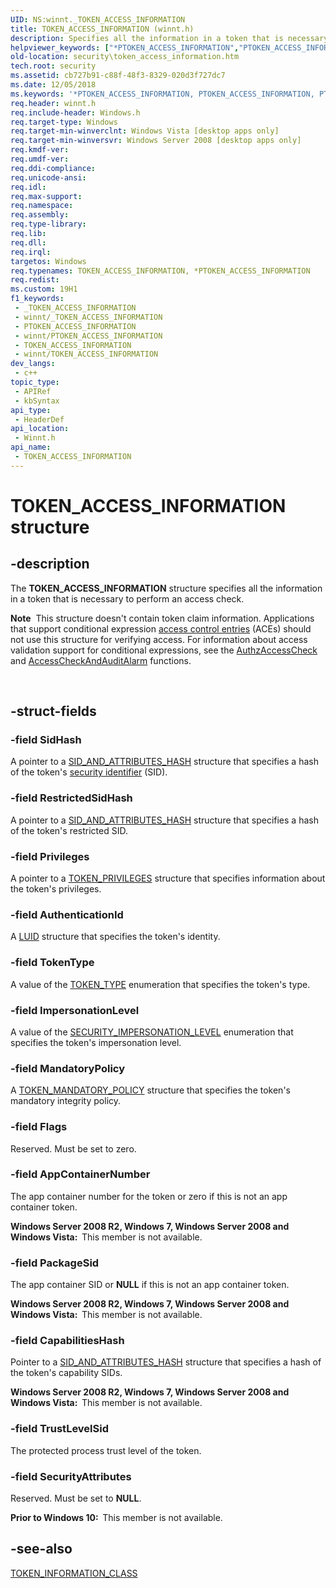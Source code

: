 ```yaml
---
UID: NS:winnt._TOKEN_ACCESS_INFORMATION
title: TOKEN_ACCESS_INFORMATION (winnt.h)
description: Specifies all the information in a token that is necessary to perform an access check.
helpviewer_keywords: ["*PTOKEN_ACCESS_INFORMATION","PTOKEN_ACCESS_INFORMATION","PTOKEN_ACCESS_INFORMATION structure pointer [Security]","TOKEN_ACCESS_INFORMATION","TOKEN_ACCESS_INFORMATION structure [Security]","_TOKEN_ACCESS_INFORMATION","security.token_access_information","winnt/PTOKEN_ACCESS_INFORMATION","winnt/TOKEN_ACCESS_INFORMATION"]
old-location: security\token_access_information.htm
tech.root: security
ms.assetid: cb727b91-c88f-48f3-8329-020d3f727dc7
ms.date: 12/05/2018
ms.keywords: '*PTOKEN_ACCESS_INFORMATION, PTOKEN_ACCESS_INFORMATION, PTOKEN_ACCESS_INFORMATION structure pointer [Security], TOKEN_ACCESS_INFORMATION, TOKEN_ACCESS_INFORMATION structure [Security], _TOKEN_ACCESS_INFORMATION, security.token_access_information, winnt/PTOKEN_ACCESS_INFORMATION, winnt/TOKEN_ACCESS_INFORMATION'
req.header: winnt.h
req.include-header: Windows.h
req.target-type: Windows
req.target-min-winverclnt: Windows Vista [desktop apps only]
req.target-min-winversvr: Windows Server 2008 [desktop apps only]
req.kmdf-ver: 
req.umdf-ver: 
req.ddi-compliance: 
req.unicode-ansi: 
req.idl: 
req.max-support: 
req.namespace: 
req.assembly: 
req.type-library: 
req.lib: 
req.dll: 
req.irql: 
targetos: Windows
req.typenames: TOKEN_ACCESS_INFORMATION, *PTOKEN_ACCESS_INFORMATION
req.redist: 
ms.custom: 19H1
f1_keywords:
 - _TOKEN_ACCESS_INFORMATION
 - winnt/_TOKEN_ACCESS_INFORMATION
 - PTOKEN_ACCESS_INFORMATION
 - winnt/PTOKEN_ACCESS_INFORMATION
 - TOKEN_ACCESS_INFORMATION
 - winnt/TOKEN_ACCESS_INFORMATION
dev_langs:
 - c++
topic_type:
 - APIRef
 - kbSyntax
api_type:
 - HeaderDef
api_location:
 - Winnt.h
api_name:
 - TOKEN_ACCESS_INFORMATION
---
```


# TOKEN_ACCESS_INFORMATION structure


## -description

The <b>TOKEN_ACCESS_INFORMATION</b> structure specifies all the information in a token that is necessary to perform an access check.<div class="alert"><b>Note</b>  This structure doesn't contain token claim information. Applications that support conditional expression <a href="https://docs.microsoft.com/windows/desktop/SecGloss/a-gly">access control entries</a> (ACEs) should not use this structure for verifying access. For information about access validation support for conditional expressions, see the <a href="https://docs.microsoft.com/windows/desktop/api/authz/nf-authz-authzaccesscheck">AuthzAccessCheck</a> and <a href="https://docs.microsoft.com/windows/desktop/api/winbase/nf-winbase-accesscheckandauditalarma">AccessCheckAndAuditAlarm</a> functions.</div>
<div> </div>

## -struct-fields

### -field SidHash

A pointer to a <a href="https://docs.microsoft.com/windows/desktop/api/winnt/ns-winnt-sid_and_attributes_hash">SID_AND_ATTRIBUTES_HASH</a> structure that specifies a hash of the token's <a href="https://docs.microsoft.com/windows/desktop/SecGloss/s-gly">security identifier</a> (SID).

### -field RestrictedSidHash

A pointer to a <a href="https://docs.microsoft.com/windows/desktop/api/winnt/ns-winnt-sid_and_attributes_hash">SID_AND_ATTRIBUTES_HASH</a> structure that specifies a hash of the token's restricted SID.

### -field Privileges

A pointer to a <a href="https://docs.microsoft.com/windows/desktop/api/winnt/ns-winnt-token_privileges">TOKEN_PRIVILEGES</a> structure that specifies information about the token's privileges.

### -field AuthenticationId

A <a href="https://docs.microsoft.com/windows/desktop/api/winnt/ns-winnt-luid">LUID</a> structure that specifies the token's identity.

### -field TokenType

A value of the <a href="https://docs.microsoft.com/windows/desktop/api/winnt/ne-winnt-token_type">TOKEN_TYPE</a> enumeration that specifies the token's type.

### -field ImpersonationLevel

A value of the <a href="https://docs.microsoft.com/windows/desktop/api/winnt/ne-winnt-security_impersonation_level">SECURITY_IMPERSONATION_LEVEL</a> enumeration that specifies the token's impersonation level.

### -field MandatoryPolicy

A <a href="https://docs.microsoft.com/windows/desktop/api/winnt/ns-winnt-token_mandatory_policy">TOKEN_MANDATORY_POLICY</a> structure that specifies the token's mandatory integrity policy.

### -field Flags

Reserved. Must be set to zero.

### -field AppContainerNumber

The app container number for the token or zero if this is not an app container token.

<b>Windows Server 2008 R2, Windows 7, Windows Server 2008 and Windows Vista:  </b>This member is not available.

### -field PackageSid

The app container SID or <b>NULL</b> if this is not an app container token.

<b>Windows Server 2008 R2, Windows 7, Windows Server 2008 and Windows Vista:  </b>This member is not available.

### -field CapabilitiesHash

Pointer to a <a href="https://docs.microsoft.com/windows/desktop/api/winnt/ns-winnt-sid_and_attributes_hash">SID_AND_ATTRIBUTES_HASH</a> structure that specifies a hash of the token's capability SIDs.

<b>Windows Server 2008 R2, Windows 7, Windows Server 2008 and Windows Vista:  </b>This member is not available.

### -field TrustLevelSid

The protected process trust level of the token.

### -field SecurityAttributes

Reserved. Must be set to <b>NULL</b>.

<b>Prior to Windows 10:  </b>This member is not available.

## -see-also

<a href="https://docs.microsoft.com/windows/desktop/api/winnt/ne-winnt-token_information_class">TOKEN_INFORMATION_CLASS</a>

